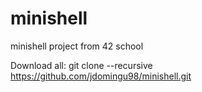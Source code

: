 # minishell
minishell project from 42 school

Download all: git clone --recursive https://github.com/jdomingu98/minishell.git

